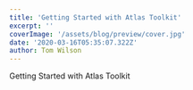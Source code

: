 ```yaml
---
title: 'Getting Started with Atlas Toolkit'
excerpt: ''
coverImage: '/assets/blog/preview/cover.jpg'
date: '2020-03-16T05:35:07.322Z'
author: Tom Wilson
---
```


Getting Started with Atlas Toolkit
